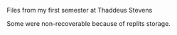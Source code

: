 Files from my first semester at Thaddeus Stevens 

Some were non-recoverable because of replits storage. 
